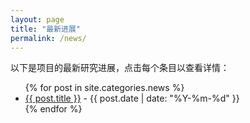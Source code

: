 ```yaml
---
layout: page
title: "最新进展"
permalink: /news/
---
```


以下是项目的最新研究进展，点击每个条目以查看详情：

<ul>
{% for post in site.categories.news %}
  <li>
    <a href="{{ post.url }}">{{ post.title }}</a> - {{ post.date | date: "%Y-%m-%d" }}
  </li>
{% endfor %}
</ul>
